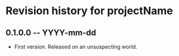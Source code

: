 # Revision history for projectName

## 0.1.0.0 -- YYYY-mm-dd

* First version. Released on an unsuspecting world.
